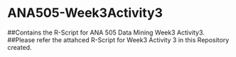 # ANA505-Week3Activity3
##Contains the R-Script for ANA 505 Data Mining Week3 Activity3. 
##Please refer the attahced R-Script for Week3 Activity 3 in this Repository created. 
